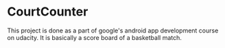 # CourtCounter
This project is done as a part of google's android app development course on udacity. 
It is basically a score board of a basketball match.
